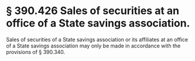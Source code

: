 # § 390.426   Sales of securities at an office of a State savings association.

Sales of securities of a State savings association or its affiliates at an office of a State savings association may only be made in accordance with the provisions of § 390.340.




